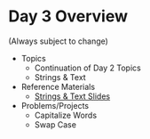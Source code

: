 # Day 3 Overview

(Always subject to change)

- Topics
  - Continuation of Day 2 Topics
  - Strings & Text
- Reference Materials
  - [Strings & Text Slides](https://docs.google.com/presentation/d/1ixjKkQCvUnf3cye5PFunwepDpBxUbK2s43YT2ST3w9M/edit?usp=sharing)
- Problems/Projects
  - Capitalize Words
  - Swap Case
